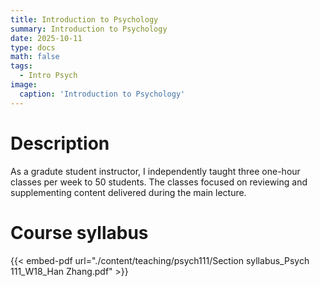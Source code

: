```yaml
---
title: Introduction to Psychology
summary: Introduction to Psychology
date: 2025-10-11
type: docs
math: false
tags:
  - Intro Psych
image:
  caption: 'Introduction to Psychology'
---
```

# Description

As a gradute student instructor, I independently taught three one-hour classes per week to 50 students. The classes focused on reviewing and supplementing content delivered during the main lecture. 

# Course syllabus

{{< embed-pdf url="./content/teaching/psych111/Section syllabus_Psych 111_W18_Han Zhang.pdf" >}}
